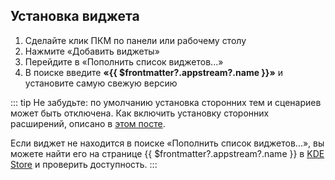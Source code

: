 ## Установка виджета

1. Сделайте клик ПКМ по панели или рабочему столу
2. Нажмите «Добавить виджеты»
3. Перейдите в «Пополнить список виджетов...»
4. В поиске введите **«{{ $frontmatter?.appstream?.name }}»** и установите самую свежую версию

::: tip
Не забудьте: по умолчанию установка сторонних тем и сценариев может быть отключена. Как включить установку сторонних расширений, описано в [этом посте](https://t.me/alt_kde/164).

Если виджет не находится в поиске «Пополнить список виджетов...», вы можете найти его на странице <a target="_blank" :href="'https://store.kde.org/p/' + $frontmatter?.aggregation?.extension?.id">{{ $frontmatter?.appstream?.name }}</a> в [KDE Store](https://store.kde.org) и проверить доступность.
:::

